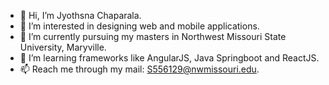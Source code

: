 - 👋 Hi, I’m Jyothsna Chaparala.
- 👀 I’m interested in designing web and mobile applications.
- 🌱 I’m currently pursuing my masters in Northwest Missouri State University, Maryville.
- 💞️ I’m learning frameworks like AngularJS, Java Springboot and ReactJS.
- 📫 Reach me through my mail: S556129@nwmissouri.edu.

<!---
JyothsnaCh0831/JyothsnaCh0831 is a ✨ special ✨ repository because its `README.md` (this file) appears on your GitHub profile.
You can click the Preview link to take a look at your changes.
--->
